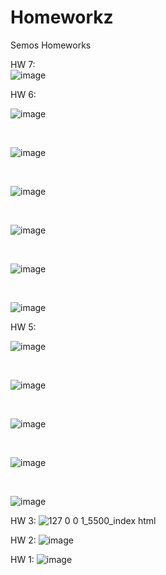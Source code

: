 # Homeworkz
 Semos Homeworks
 
HW 7: <br>![image](https://user-images.githubusercontent.com/35933971/200062357-9177d2c8-ffea-49f8-baac-07f4d161bbcb.png)


HW 6:
<br>

![image](https://user-images.githubusercontent.com/35933971/199360841-8a10d676-9907-499b-ad4a-76a878ce914f.png)


<br>

![image](https://user-images.githubusercontent.com/35933971/199138165-577ab324-35c5-4e2c-81ae-d447728b840d.png)

<br>

![image](https://user-images.githubusercontent.com/35933971/199138107-08b7132f-513a-4e8e-9adc-3e1233767893.png)

<br>

![image](https://user-images.githubusercontent.com/35933971/198152216-a44187cf-1187-438f-9c80-4309ea335d02.png)


<br>

![image](https://user-images.githubusercontent.com/35933971/198152102-2d45750d-8644-464d-b540-36e221862db4.png)


<br>

![image](https://user-images.githubusercontent.com/35933971/198148678-50deb764-3706-4b2d-a4fd-3e31233d5a9c.png)


HW 5:<br>

![image](https://user-images.githubusercontent.com/35933971/197609811-87f7217a-deff-4047-b27b-66358ccbe350.png)


<br>

![image](https://user-images.githubusercontent.com/35933971/197416749-d5f086e8-d772-41ad-9273-679ba66dae7a.png)

<br>

![image](https://user-images.githubusercontent.com/35933971/197410823-e4af4595-bf48-4722-84b1-f715479a572f.png)

<br>

![image](https://user-images.githubusercontent.com/35933971/197408976-b1bbfb88-1821-4f48-8d8d-512a94bbc112.png)

<br>

![image](https://user-images.githubusercontent.com/35933971/197399739-0da3f34f-593d-4fd2-8552-64e2c123b122.png)
 
 
HW 3: ![127 0 0 1_5500_index html](https://user-images.githubusercontent.com/35933971/196324696-2e0d25b0-d8d4-4861-8dbb-5bba2783567b.png)

 
HW 2: ![image](https://user-images.githubusercontent.com/35933971/195985069-7ed36736-c8a2-47f8-bbd8-eb46f79c03a4.png)


HW 1: ![image](https://user-images.githubusercontent.com/35933971/195481331-ac101252-fa5b-41a3-acdd-0a9d7f41440d.png)


